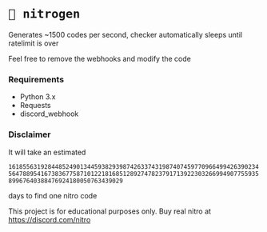# `🚀 nitrogen`
Generates ~1500 codes per second, checker automatically sleeps until ratelimit is over

Feel free to remove the webhooks and modify the code
### Requirements
- Python 3.x
- Requests
- discord_webhook

### Disclaimer
It will take an estimated

`1618556319284485249013445938293987426337431987407459770966499426390234564788954167383677587101221816851289274782379171392230326699490775593589967640388476924180050763439029`

days to find one nitro code

This project is for educational purposes only. Buy real nitro at https://discord.com/nitro
